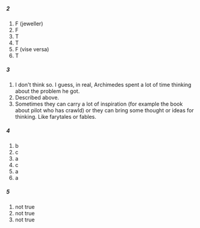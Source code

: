 ##### 2
1. F (jeweller)
2. F
3. T
4. T
5. F (vise versa)
6. T

##### 3
1. I don't think so. I guess, in real, Archimedes spent a lot of time thinking about the problem he got.
2. Described above.
3. Sometimes they can carry a lot of inspiration (for example the book about pilot who has crawld) or they can bring some thought or ideas for thinking. Like farytales or fables.

##### 4
1. b
2. c
3. a
4. c
5. a
6. a

##### 5
1. not true
2. not true
3. not true

